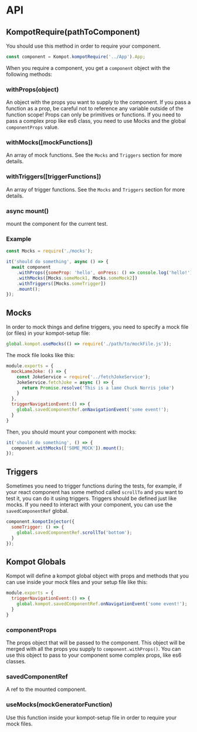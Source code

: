 # API

## KompotRequire(pathToComponent)
You should use this method in order to require your component.

```js
const component = Kompot.kompotRequire('../App').App;
```

When you require a component, you get a `component` object with the following methods:

### withProps(object)
 An object with the props you want to supply to the component. If you pass a function as a prop, be careful not to reference any variable outside of the function scope! Props can 
 only be primitives or functions. If you need to pass a complex prop like es6 class, you need to use Mocks and the global `componentProps` value. 

### withMocks([mockFunctions])
An array of mock functions. See the `Mocks` and `Triggers` section for more details.

### withTriggers([triggerFunctions])

An array of trigger functions. See the `Mocks` and `Triggers` section for more details.
### async mount()
mount the component for the current test. 

### Example

```js
const Mocks = require('./mocks');

it('should do something', async () => {
  await component
    .withProps({someProp: 'hello', onPress: () => console.log('hello!')})
    .withMocks([Mocks.someMock1, Mocks.someMock2])
    .withTriggers([Mocks.someTrigger])
    .mount();
});
```

## Mocks
In order to mock things and define triggers, you need to specify a mock file (or files) in your kompot-setup file:

```js
global.kompot.useMocks(() => require('./path/to/mockFile.js'));
```

The mock file looks like this:
```js
module.exports = {
  mockLameJoke: () => {
    const JokeService = require('../fetchJokeService');
    JokeService.fetchJoke = async () => {
      return Promise.resolve('This is a lame Chuck Norris joke')
    }
  },
  triggerNavigationEvent:() => {
    global.savedComponentRef.onNavigationEvent('some event!');
  }
}
```

Then, you should mount your component with mocks:

```js
it('should do something', () => {
  component.withMocks(['SOME_MOCK']).mount();
});
```

## Triggers
Sometimes you need to trigger functions during the tests, for example, if your react component has some method called `scrollTo` and you want to test it, you can do it using triggers. Triggers should be defined just like mocks. If you need to interact with your component, you can use the `savedComponentRef` global.

```js
component.kompotInjector({
  someTrigger: () => {
    global.savedComponentRef.scrollTo('bottom');
  }
});
```

## Kompot Globals
Kompot will define a kompot global object with props and methods that you can use inside your mock files and your setup file like this: 
```js
module.exports = {
  triggerNavigationEvent:() => {
    global.kompot.savedComponentRef.onNavigationEvent('some event!');
  }
}
```

### componentProps
The props object that will be passed to the component. This object will be merged with all the props you supply to `component.withProps()`. You can use this object to pass to your component some complex props, like es6 classes.

### savedComponentRef

A ref to the mounted component.

### useMocks(mockGeneratorFunction)

Use this function inside your kompot-setup file in order to require your mock files.

